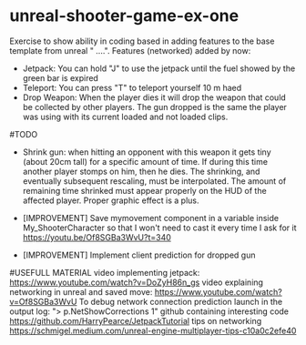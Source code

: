 # unreal-shooter-game-ex-one
Exercise to show ability in coding based in adding features to the base template from unreal " ....".
Features (networked) added by now:
- Jetpack:
You can hold "J" to use the jetpack until the fuel showed by the green bar is expired
- Teleport:
You can press "T" to teleport yourself 10 m haed
- Drop Weapon:
When the player dies it will drop the weapon that could be collected by other players. The gun dropped
is the same the player was using with its current loaded and not loaded clips.

#TODO
- Shrink gun: when hitting an opponent with this weapon it gets tiny (about 20cm tall)
for a specific amount of time. If during this time another player stomps on him, then
he dies. The shrinking, and eventually subsequent rescaling, must be interpolated.
The amount of remaining time shrinked must appear properly on the HUD of the
affected player. Proper graphic effect is a plus.

- [IMPROVEMENT] Save mymovement component in a variable inside My_ShooterCharacter so 
that I won't need to cast it every time I ask for it
https://youtu.be/Of8SGBa3WvU?t=340
- [IMPROVEMENT] Implement client prediction for dropped gun


#USEFULL MATERIAL
video implementing jetpack: https://www.youtube.com/watch?v=DoZyH86n_gs
video explaining networking in unreal and saved move: https://www.youtube.com/watch?v=Of8SGBa3WvU
To debug network connection prediction launch in the output log: "> p.NetShowCorrections 1"
github containing interesting code https://github.com/HarryPearce/JetpackTutorial
tips on networking https://schmigel.medium.com/unreal-engine-multiplayer-tips-c10a0c2efe40